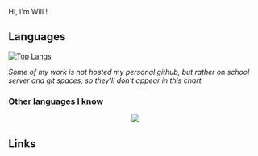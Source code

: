 Hi, i'm Will !

## Languages
[![Top Langs](https://github-readme-stats.vercel.app/api/top-langs/?username=will-cupa&layout=compact&size_weight=0.5&count_weight=0.5)](https://github.com/anuraghazra/github-readme-stats)

*Some of my work is not hosted my personal github, but rather on school server and git spaces, so they'll don't appear in this chart*

### Other languages I know

<p align="center">
  <a href="https://skillicons.dev">
    <img src="https://skillicons.dev/icons?i=cs,java,javascript" />
  </a>
</p>

## Links